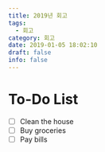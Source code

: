 ```yaml
---
title: 2019년 회고
tags:
  - 회고
category: 회고
date: 2019-01-05 18:02:10
draft: false
info: false
---
```

# To-Do List

- [ ] Clean the house
- [ ] Buy groceries
- [ ] Pay bills